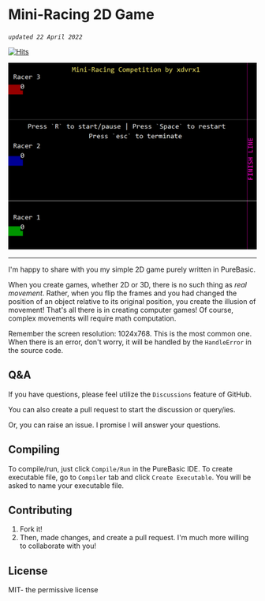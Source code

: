 # Mini-Racing 2D Game

*`updated 22 April 2022`*

[![Hits](https://hits.seeyoufarm.com/api/count/incr/badge.svg?url=https%3A%2F%2Fgithub.com%2Fxdvrx1%2FPureBasic-2D-Game&count_bg=%2379C83D&title_bg=%23555555&icon=&icon_color=%23E7E7E7&title=PAGE+VIEWS&edge_flat=false)](https://hits.seeyoufarm.com)

![GUI](resources/screenshot1.png)

***

I'm happy to share with you my simple 2D game purely written in
PureBasic.

When you create games, whether 2D or 3D, there is no such thing
as *real movement*. Rather, when you flip the frames and you
had changed the position of an object relative to its original position,
you create the illusion of movement! That's all there is in creating
computer games! Of course, complex movements will require math computation.

Remember the screen resolution: 1024x768. This is the most common one.
When there is an error, don't worry, it will be handled by the 
`HandleError` in the source code. 

## Q&A

If you have questions, please feel 
utilize the `Discussions` feature of GitHub. 

You can also create a pull request to start the discussion or query/ies.

Or, you can raise an issue. I promise I will answer your questions. 

## Compiling

To compile/run, just click `Compile/Run` in the PureBasic IDE. 
To create executable file, go to `Compiler` tab and click
`Create Executable`. You will be asked to name your executable
file. 

## Contributing

1. Fork it!
2. Then, made changes, and create a pull request. 
I'm much more willing to collaborate with you!

## License

MIT- the permissive license
